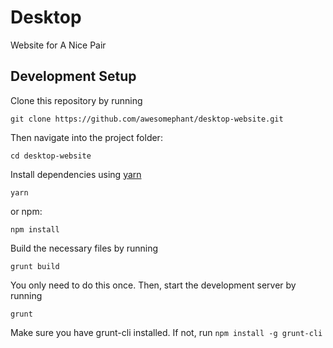 # Desktop
Website for A Nice Pair

## Development Setup

Clone this repository by running
```
git clone https://github.com/awesomephant/desktop-website.git
```

Then navigate into the project folder:
```
cd desktop-website
```

Install dependencies using [yarn](https://yarnpkg.com/lang/en/)
```
yarn
```
or npm: 
```
npm install
```
Build the necessary files by running
```
grunt build
```
You only need to do this once. Then, start the development server by running
```
grunt
```

Make sure you have grunt-cli installed. If not, run `npm install -g grunt-cli`
